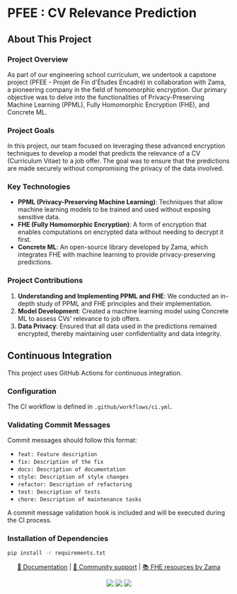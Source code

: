 # PFEE : CV Relevance Prediction

## About This Project
### Project Overview
As part of our engineering school curriculum, we undertook a capstone project (PFEE - Projet de Fin d'Études Encadré) in collaboration with Zama, a pioneering company in the field of homomorphic encryption. Our primary objective was to delve into the functionalities of Privacy-Preserving Machine Learning (PPML), Fully Homomorphic Encryption (FHE), and Concrete ML.

### Project Goals
In this project, our team focused on leveraging these advanced encryption techniques to develop a model that predicts the relevance of a CV (Curriculum Vitae) to a job offer. The goal was to ensure that the predictions are made securely without compromising the privacy of the data involved.

### Key Technologies
- **PPML (Privacy-Preserving Machine Learning)**: Techniques that allow machine learning models to be trained and used without exposing sensitive data.
- **FHE (Fully Homomorphic Encryption)**: A form of encryption that enables computations on encrypted data without needing to decrypt it first.
- **Concrete ML**: An open-source library developed by Zama, which integrates FHE with machine learning to provide privacy-preserving predictions.

### Project Contributions
1. **Understanding and Implementing PPML and FHE**: We conducted an in-depth study of PPML and FHE principles and their implementation.
2. **Model Development**: Created a machine learning model using Concrete ML to assess CVs' relevance to job offers.
3. **Data Privacy**: Ensured that all data used in the predictions remained encrypted, thereby maintaining user confidentiality and data integrity.

## Continuous Integration

This project uses GitHub Actions for continuous integration.

### Configuration

The CI workflow is defined in `.github/workflows/ci.yml`.

### Validating Commit Messages

Commit messages should follow this format:
- `feat: Feature description`
- `fix: Description of the fix`
- `docs: Description of documentation`
- `style: Description of style changes`
- `refactor: Description of refactoring`
- `test: Description of tests`
- `chore: Description of maintenance tasks`

A commit message validation hook is included and will be executed during the CI process.

### Installation of Dependencies

```sh
pip install -r requirements.txt
```

<p align="center">
  <a href="https://docs.zama.ai/concrete-ml"> 📒 Documentation</a> | <a href="https://zama.ai/community"> 💛 Community support</a> | <a href="https://github.com/zama-ai/awesome-zama"> 📚 FHE resources by Zama</a>
</p>
<p align="center">
  <a href="https://github.com/zama-ai/concrete-ml/releases"><img src="https://img.shields.io/github/v/release/zama-ai/concrete-ml?style=flat-square"></a>
  <a href="LICENSE"><img src="https://img.shields.io/badge/License-BSD--3--Clause--Clear-%23ffb243?style=flat-square"></a>
  <a href="https://github.com/zama-ai/bounty-program"><img src="https://img.shields.io/badge/Contribute-Zama%20Bounty%20Program-%23ffd208?style=flat-square"></a>
</p>